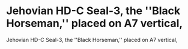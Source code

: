 # Jehovian HD-C Seal-3, the ''Black Horseman,'' placed on A7 vertical,

Jehovian HD-C Seal-3, the ''Black Horseman,'' placed on A7 vertical,